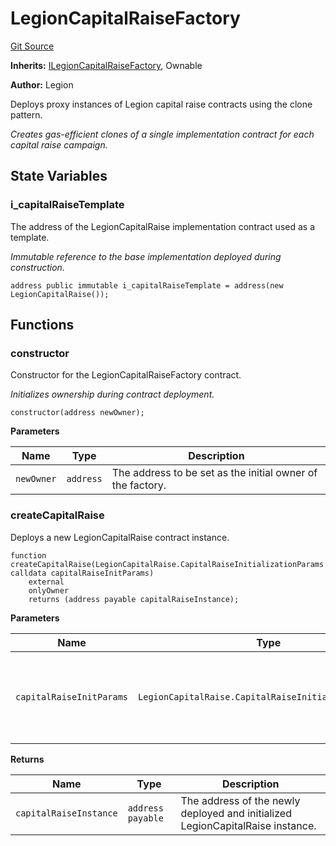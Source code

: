 # LegionCapitalRaiseFactory
[Git Source](https://github.com/Legion-Team/legion-protocol-contracts/blob/85d479ea08d148a380138b535ed11768adee16de/src/factories/LegionCapitalRaiseFactory.sol)

**Inherits:**
[ILegionCapitalRaiseFactory](/src/interfaces/factories/ILegionCapitalRaiseFactory.sol/interface.ILegionCapitalRaiseFactory.md), Ownable

**Author:**
Legion

Deploys proxy instances of Legion capital raise contracts using the clone pattern.

*Creates gas-efficient clones of a single implementation contract for each capital raise campaign.*


## State Variables
### i_capitalRaiseTemplate
The address of the LegionCapitalRaise implementation contract used as a template.

*Immutable reference to the base implementation deployed during construction.*


```solidity
address public immutable i_capitalRaiseTemplate = address(new LegionCapitalRaise());
```


## Functions
### constructor

Constructor for the LegionCapitalRaiseFactory contract.

*Initializes ownership during contract deployment.*


```solidity
constructor(address newOwner);
```
**Parameters**

|Name|Type|Description|
|----|----|-----------|
|`newOwner`|`address`|The address to be set as the initial owner of the factory.|


### createCapitalRaise

Deploys a new LegionCapitalRaise contract instance.


```solidity
function createCapitalRaise(LegionCapitalRaise.CapitalRaiseInitializationParams calldata capitalRaiseInitParams)
    external
    onlyOwner
    returns (address payable capitalRaiseInstance);
```
**Parameters**

|Name|Type|Description|
|----|----|-----------|
|`capitalRaiseInitParams`|`LegionCapitalRaise.CapitalRaiseInitializationParams`|The initialization parameters for the capital raise campaign.|

**Returns**

|Name|Type|Description|
|----|----|-----------|
|`capitalRaiseInstance`|`address payable`|The address of the newly deployed and initialized LegionCapitalRaise instance.|


